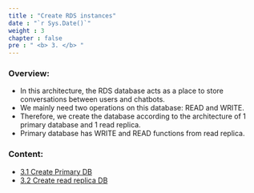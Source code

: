 ```yaml
---
title : "Create RDS instances"
date : "`r Sys.Date()`" 
weight : 3 
chapter : false
pre : " <b> 3. </b> "
---
```


### Overview:

* In this architecture, the RDS database acts as a place to store conversations between users and chatbots. 
* We mainly need two operations on this database: READ and WRITE. 
* Therefore, we create the database according to the architecture of 1 primary database and 1 read replica. 
* Primary database has WRITE and READ functions from read replica.

### Content:
- [3.1 Create Primary DB](./3.1-batchJob/)
- [3.2 Create read replica DB](./3.2-Review/)